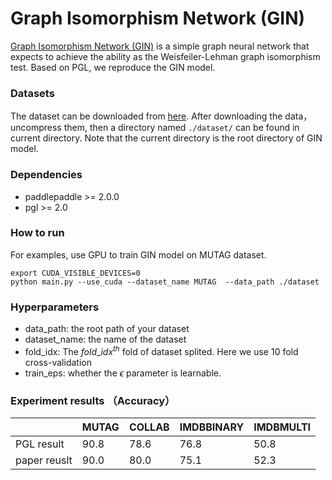 # Graph Isomorphism Network (GIN)

[Graph Isomorphism Network \(GIN\)](https://arxiv.org/pdf/1810.00826.pdf) is a simple graph neural network that expects to achieve the ability as the Weisfeiler-Lehman graph isomorphism test. Based on PGL, we reproduce the GIN model.

### Datasets

The dataset can be downloaded from [here](https://github.com/weihua916/powerful-gnns/blob/master/dataset.zip).
After downloading the data，uncompress them, then a directory named `./dataset/` can be found in current directory. Note that the current directory is the root directory of GIN model.

### Dependencies

- paddlepaddle >= 2.0.0
- pgl >= 2.0

### How to run

For examples, use GPU to train GIN model on MUTAG dataset.
```
export CUDA_VISIBLE_DEVICES=0
python main.py --use_cuda --dataset_name MUTAG  --data_path ./dataset
```

### Hyperparameters

- data\_path: the root path of your dataset 
- dataset\_name: the name of the dataset
- fold\_idx: The $fold\_idx^{th}$ fold of dataset splited. Here we use 10 fold cross-validation
- train\_eps: whether the $\epsilon$ parameter is learnable.

### Experiment results （Accuracy）
| |MUTAG | COLLAB   | IMDBBINARY | IMDBMULTI |
|--|-------------|----------|------------|-----------------|
|PGL result | 90.8           | 78.6 | 76.8     | 50.8          |
|paper reuslt |90.0           | 80.0 | 75.1     | 52.3          |
